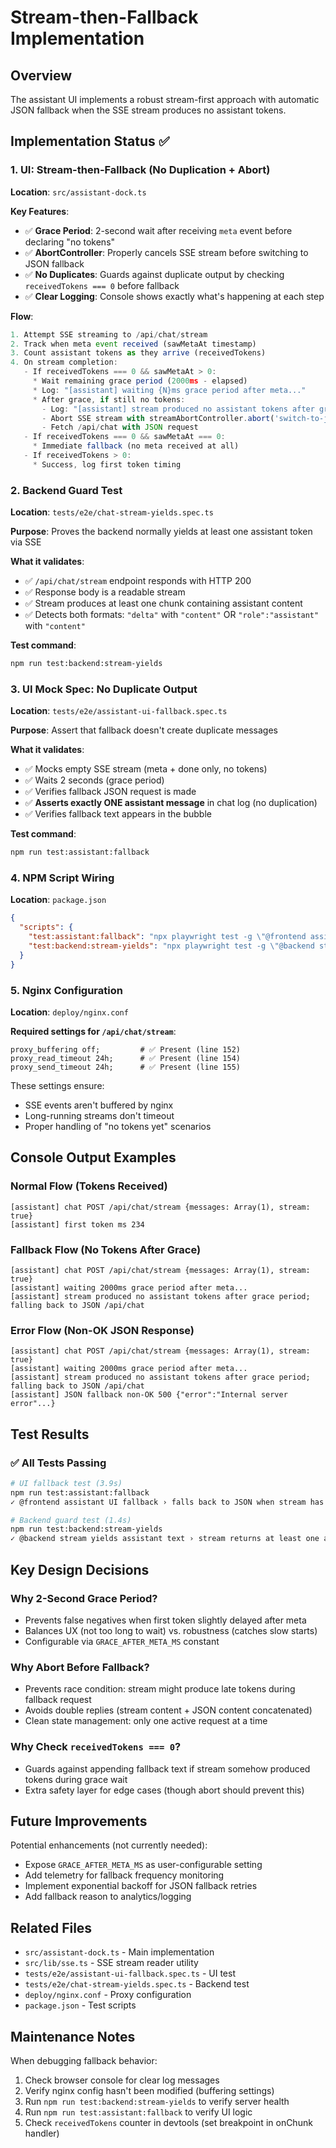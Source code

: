 # Stream-then-Fallback Implementation

## Overview
The assistant UI implements a robust stream-first approach with automatic JSON fallback when the SSE stream produces no assistant tokens.

## Implementation Status ✅

### 1. UI: Stream-then-Fallback (No Duplication + Abort)

**Location**: `src/assistant-dock.ts`

**Key Features**:
- ✅ **Grace Period**: 2-second wait after receiving `meta` event before declaring "no tokens"
- ✅ **AbortController**: Properly cancels SSE stream before switching to JSON fallback
- ✅ **No Duplicates**: Guards against duplicate output by checking `receivedTokens === 0` before fallback
- ✅ **Clear Logging**: Console shows exactly what's happening at each step

**Flow**:
```typescript
1. Attempt SSE streaming to /api/chat/stream
2. Track when meta event received (sawMetaAt timestamp)
3. Count assistant tokens as they arrive (receivedTokens)
4. On stream completion:
   - If receivedTokens === 0 && sawMetaAt > 0:
     * Wait remaining grace period (2000ms - elapsed)
     * Log: "[assistant] waiting {N}ms grace period after meta..."
     * After grace, if still no tokens:
       - Log: "[assistant] stream produced no assistant tokens after grace period; falling back to JSON /api/chat"
       - Abort SSE stream with streamAbortController.abort('switch-to-json')
       - Fetch /api/chat with JSON request
   - If receivedTokens === 0 && sawMetaAt === 0:
     * Immediate fallback (no meta received at all)
   - If receivedTokens > 0:
     * Success, log first token timing
```

### 2. Backend Guard Test

**Location**: `tests/e2e/chat-stream-yields.spec.ts`

**Purpose**: Proves the backend normally yields at least one assistant token via SSE

**What it validates**:
- ✅ `/api/chat/stream` endpoint responds with HTTP 200
- ✅ Response body is a readable stream
- ✅ Stream produces at least one chunk containing assistant content
- ✅ Detects both formats: `"delta"` with `"content"` OR `"role":"assistant"` with `"content"`

**Test command**:
```bash
npm run test:backend:stream-yields
```

### 3. UI Mock Spec: No Duplicate Output

**Location**: `tests/e2e/assistant-ui-fallback.spec.ts`

**Purpose**: Assert that fallback doesn't create duplicate messages

**What it validates**:
- ✅ Mocks empty SSE stream (meta + done only, no tokens)
- ✅ Waits 2 seconds (grace period)
- ✅ Verifies fallback JSON request is made
- ✅ **Asserts exactly ONE assistant message** in chat log (no duplication)
- ✅ Verifies fallback text appears in the bubble

**Test command**:
```bash
npm run test:assistant:fallback
```

### 4. NPM Script Wiring

**Location**: `package.json`

```json
{
  "scripts": {
    "test:assistant:fallback": "npx playwright test -g \"@frontend assistant UI fallback\" --project=chromium",
    "test:backend:stream-yields": "npx playwright test -g \"@backend stream yields assistant text\" --project=chromium"
  }
}
```

### 5. Nginx Configuration

**Location**: `deploy/nginx.conf`

**Required settings for `/api/chat/stream`**:
```nginx
proxy_buffering off;         # ✅ Present (line 152)
proxy_read_timeout 24h;      # ✅ Present (line 154)
proxy_send_timeout 24h;      # ✅ Present (line 155)
```

These settings ensure:
- SSE events aren't buffered by nginx
- Long-running streams don't timeout
- Proper handling of "no tokens yet" scenarios

## Console Output Examples

### Normal Flow (Tokens Received)
```
[assistant] chat POST /api/chat/stream {messages: Array(1), stream: true}
[assistant] first token ms 234
```

### Fallback Flow (No Tokens After Grace)
```
[assistant] chat POST /api/chat/stream {messages: Array(1), stream: true}
[assistant] waiting 2000ms grace period after meta...
[assistant] stream produced no assistant tokens after grace period; falling back to JSON /api/chat
```

### Error Flow (Non-OK JSON Response)
```
[assistant] chat POST /api/chat/stream {messages: Array(1), stream: true}
[assistant] waiting 2000ms grace period after meta...
[assistant] stream produced no assistant tokens after grace period; falling back to JSON /api/chat
[assistant] JSON fallback non-OK 500 {"error":"Internal server error"...}
```

## Test Results

### ✅ All Tests Passing

```bash
# UI fallback test (3.9s)
npm run test:assistant:fallback
✓ @frontend assistant UI fallback › falls back to JSON when stream has no tokens

# Backend guard test (1.4s)
npm run test:backend:stream-yields
✓ @backend stream yields assistant text › stream returns at least one assistant token
```

## Key Design Decisions

### Why 2-Second Grace Period?
- Prevents false negatives when first token slightly delayed after meta
- Balances UX (not too long to wait) vs. robustness (catches slow starts)
- Configurable via `GRACE_AFTER_META_MS` constant

### Why Abort Before Fallback?
- Prevents race condition: stream might produce late tokens during fallback request
- Avoids double replies (stream content + JSON content concatenated)
- Clean state management: only one active request at a time

### Why Check `receivedTokens === 0`?
- Guards against appending fallback text if stream somehow produced tokens during grace wait
- Extra safety layer for edge cases (though abort should prevent this)

## Future Improvements

Potential enhancements (not currently needed):
- Expose `GRACE_AFTER_META_MS` as user-configurable setting
- Add telemetry for fallback frequency monitoring
- Implement exponential backoff for JSON fallback retries
- Add fallback reason to analytics/logging

## Related Files

- `src/assistant-dock.ts` - Main implementation
- `src/lib/sse.ts` - SSE stream reader utility
- `tests/e2e/assistant-ui-fallback.spec.ts` - UI test
- `tests/e2e/chat-stream-yields.spec.ts` - Backend test
- `deploy/nginx.conf` - Proxy configuration
- `package.json` - Test scripts

## Maintenance Notes

When debugging fallback behavior:
1. Check browser console for clear log messages
2. Verify nginx config hasn't been modified (buffering settings)
3. Run `npm run test:backend:stream-yields` to verify server health
4. Run `npm run test:assistant:fallback` to verify UI logic
5. Check `receivedTokens` counter in devtools (set breakpoint in onChunk handler)
